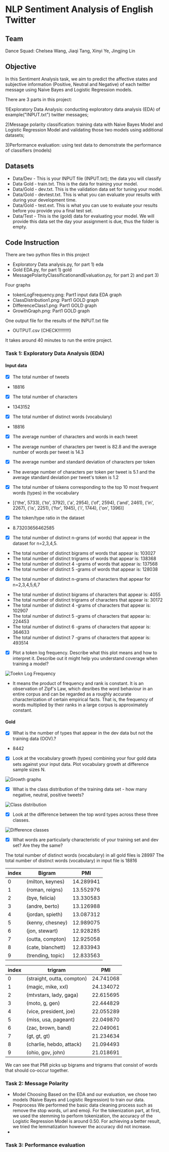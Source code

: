 # NLP Sentiment Analysis of English Twitter
## Team
Dance Squad: Chelsea Wang, Jiaqi Tang, Xinyi Ye, Jingjing Lin

## Objective
In this Sentiment Analysis task, we aim to predict the affective states and subjective information (Positive, Neutral and Negative) of each twitter message using Naive Bayes and Logistic Regression models. 


There are 3 parts in this project:

1)Exploratory Data Analysis: conducting exploratory data analysis (EDA) of example("INPUT.txt") twitter messages; 

2)Message polarity classification: training data with Naive Bayes Model and Logistic Regression Model and validating those two models using additional datasets;

3)Performance evaluation: using test data to demonstrate the performance of classifiers (models)


## Datasets

+ Data/Dev - This is your INPUT file (INPUT.txt); the data you will classify
+ Data Gold - train.txt. This is the data for training your model.
+ Data/Gold - dev.txt. This is the validation data set for tuning your model.
+ Data/Gold - devtest.txt. This is what you can evaluate your results with during your development time.
+ Data/Gold - test.ext.  This is what you can use to evaluate your results before you provide you a final test set.
+ Data/Test - This is the (gold) data for evaluating your model. We will provide this data set the day your assignment is due, thus the folder is empty.

## Code Instruction
There are two python files in this project

 - Exploratory Data analysis.py, for part 1) eda
 - Gold EDA.py, for part 1) gold
 - MessagePolarityClassificationandEvaluation.py, for part 2) and part 3)
 
 Four graphs
 - tokenLogFrequency.png: Part1 input data EDA graph
 - ClassDistribution1.png: Part1 GOLD graph
 - DifferenceClass1.png: Part1 GOLD graph
 - GrowthGraph.png: Part1 GOLD graph
 
 One output file for the results of the INPUT.txt file
 
 - OUTPUT.csv (CHECK!!!!!!!!!) 
 
 It takes around 40 minutes to run the entire project.

### Task 1: Exploratory Data Analysis (EDA)

#### Input data
- [x] The total number of tweets
- 18816
- [x] The total number of characters
- 1343152
- [x] The total number of distinct words (vocabulary)
- 18816
- [x] The average number of characters and words in each tweet
- The average number of characters per tweet is 82.8 and the average number of words per tweet is 14.3
- [x] The average number and standard deviation of characters per token
- The average number of characters per token per tweet is 5.1 and the average standard deviation per tweet's token is 1.2
- [x] The total number of tokens corresponding to the top 10 most frequent words (types) in the vocabulary
- [('the', 5733), ('to', 3792), ('a', 2954), ('of', 2594), ('and', 2461), ('in', 2267), ('is', 2251), ('for', 1945), ('i', 1744), ('on', 1396)]
- [x] The token/type ratio in the dataset
- 8.73203656462585
- [x] The total number of distinct n-grams (of words) that appear in the dataset for n=2,3,4,5.
- The total number of distinct bigrams of words that appear is:  103027
- The total number of distinct trigrams of words that appear is:  138368
- The total number of distinct 4 -grams of words that appear is:  137568
- The total number of distinct 5 -grams of words that appear is:  128038

- [x] The total number of distinct n-grams of characters that appear for n=2,3,4,5,6,7
- The total number of distinct bigrams of characters that appear is:  4055
- The total number of distinct trigrams of characters that appear is:  30172
- The total number of distinct 4 -grams of characters that appear is:  102907
- The total number of distinct 5 -grams of characters that appear is:  224453
- The total number of distinct 6 -grams of characters that appear is:  364633
- The total number of distinct 7 -grams of characters that appear is:  493514

- [x] Plot a token log frequency. Describe what this plot means and how to interpret it. Describe out it might help you understand coverage when training a model?

![Toekn Log Frequency](tokenLogFrequency.png)

- It means the product of frequency  and rank is constant. It is an observation of Zipf's Law, which desribes the word behaviour in an entire corpus and can be regarded as a roughly accurate characterization of certain empirical facts. That is, the frequency of words multiplied by their ranks in a large corpus is approximately constant.


#### Gold
- [x] What is the number of types that appear in the dev data but not the training data (OOV).?
- 8442

- [x] Look at the vocabulary growth (types) combining your four gold data sets against your input data. Plot vocabulary growth at difference sample sizes N.

![Growth graphs](GrowthGraph.png)

- [x] What is the class distribution of the training data set - how many negative, neutral, positive tweets?

![Class distribution](ClassDistribution1.png)

- [x] Look at the difference between the top word types across these three classes.

![Difference classes](DifferenceClass1.png)

- [x] What words are particularly characteristic of your training set and dev set? Are they the same? 

The total number of distinct words (vocabulary) in all gold files is 28997
The total number of distinct words (vocabulary) in input file is 18816


index | Bigram | PMI
------ |------------ | -------------
0  | (milton, keynes)  | 14.289941
1  |  (roman, reigns)  | 13.552976
2  |  (bye, felicia)   | 13.330583
3  |  (andre, berto)   | 13.126988
4  | (jordan, spieth)  | 13.087312
5  | (kenny, chesney)  | 12.989075
6  |   (jon, stewart)  | 12.928285
7  | (outta, compton)  |12.925058
8  |(cate, blanchett)  | 12.833943
9  | (trending, topic) | 12.833563


index |   trigram    |   PMI
------ |------------ | -------------
0  |(straight, outta, compton)  |24.741068
1  |        (magic, mike, xxl)  |24.134072
2  |   (mtvstars, lady, gaga)  |22.615695
3  |           (moto, g, gen)  |22.444829
4  |   (vice, president, joe)  |22.055289
5  |     (miss, usa, pageant)  |22.049870
6  |        (zac, brown, band)  |22.049061
7  |              (gt, gt, gt)  |21.234634
8  |  (charlie, hebdo, attack)  |21.094493
9  |        (ohio, gov, john) | 21.018691


We can see that PMI picks up bigrams and trigrams that consist of words that should co-occur together.




### Task 2: Message Polarity 

- Model Choosing
Based on the EDA and our evaluation, we chose two models (Naive Bayes and Logistic Regression) to train our data.
- Preprocess
We performed the basic data cleaning process such as remove the stop words, url and emoji. For the tokenization part, at first, we used the stemming to perform tokenization, the accuracy of the Logistic Regression Model is around 0.50. For achieving a better result,  we tried the lemmatization however the accuracy did not increase.
-


### Task 3: Performance evaluation


